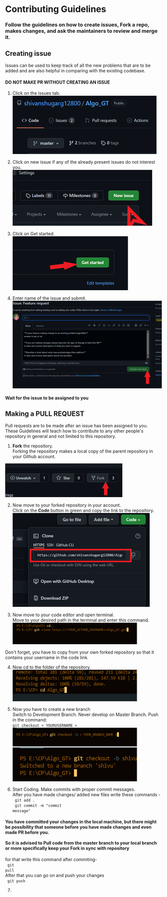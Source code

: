 # Contributing Guidelines

### Follow the guidelines on how to create issues, Fork a repo, makes changes, and ask the maintainers to review and merge it.

## Creating issue

Issues can be used to keep track of all the new problems that are to be added and are also helpful in comparing with the existing codebase.

#### DO NOT MAKE PR WITHOUT CREATING AN ISSUE

1. Click on the issues tab.
   <img src="./assets/issue1.PNG">

2. Click on new issue if any of the already present issues do not interest you.
   <img src="./assets/issue2.PNG">

3. Click on Get started.
   <img src="./assets/issue3.PNG">

4. Enter name of the issue and submit.
   <img src="./assets/issue4.PNG">

#### Wait for the issue to be assigned to you

## Making a PULL REQUEST

Pull requests are to be made after an issue has been assigned to you.<br>
These Guidelines will teach how to contribute to any other people's repository in general and not limited to this repository.

1. <b>Fork</b> the repository.<br> Forking the repository makes a local copy of the parent repository in your Github account.<br>

<img src = "./assets/fork.PNG" >

2. Now move to your forked repository in your account.<br>Click on the <b>Code</b> button in green and copy the link to the repository.<br>
   <img src="./assets/code.PNG">

3. Now move to your code editor and open terminal.<br>
   Move to your desired path in the terminal and enter this command.<br>
   <img src="./assets/clone.PNG" width="400">

Don't forget, you have to copy from your own forked repository so that it contains your username in the code link.

4. Now cd to the folder of the repository.<br>
   <img src = "./assets/cd.PNG" width="400">

5. Now you have to create a new branch<br>
   Switch to Development Branch. Never develop on Master Branch. Push in the command: <br><code>git checkout < YOURUSERNAME ></code>
   <br>
   <img src="./assets/branch.PNG" width="400">
   <img src="./assets/branch2.PNG" width="400">

6. Start Coding. Make commits with proper commit messages. <br>
   After you have made changes/ added new files
   write these commands -<br>
   <code> git add .</code><br>
   <code> git commit -m "commit message"</code><br>

#### You have committed your changes in the local machine, but there might be possibility that someone before you have made changes and even made PR before you.<br><br> So it is advised to Pull code from the master branch to your local branch or more specifically keep your Fork in sync with repository<br>

for that write this command after commiting-<br>
<code> git pull</code><br>
After that you can go on and push your changes<br>
<code> git push</code><br>

7.
